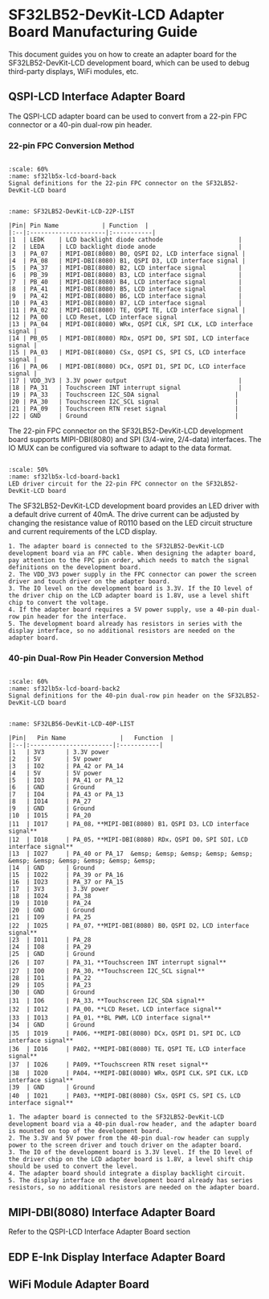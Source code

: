 # SF32LB52-DevKit-LCD Adapter Board Manufacturing Guide

This document guides you on how to create an adapter board for the SF32LB52-DevKit-LCD development board, which can be used to debug third-party displays, WiFi modules, etc.

## QSPI-LCD Interface Adapter Board

The QSPI-LCD adapter board can be used to convert from a 22-pin FPC connector or a 40-pin dual-row pin header.

### 22-pin FPC Conversion Method

```{figure} assets/52Kit-22p-FPC-pin-define.png

:scale: 60%
:name: sf32lb5x-lcd-board-back
Signal definitions for the 22-pin FPC connector on the SF32LB52-DevKit-LCD board
```

```{table} SF32LB52-DevKit-LCD-22P Allocation

:name: SF32LB52-DevKit-LCD-22P-LIST

|Pin| Pin Name            | Function  |
|:--|:---------------------|:-----------|
|1  | LEDK    | LCD backlight diode cathode                     |
|2  | LEDA    | LCD backlight diode anode                       |
|3  | PA_07   | MIPI-DBI(8080) B0, QSPI D2, LCD interface signal |
|4  | PA_08   | MIPI-DBI(8080) B1, QSPI D3, LCD interface signal |
|5  | PA_37   | MIPI-DBI(8080) B2, LCD interface signal         |
|6  | PB_39   | MIPI-DBI(8080) B3, LCD interface signal         |
|7  | PB_40   | MIPI-DBI(8080) B4, LCD interface signal         |
|8  | PA_41   | MIPI-DBI(8080) B5, LCD interface signal         |
|9  | PA_42   | MIPI-DBI(8080) B6, LCD interface signal         |
|10 | PA_43   | MIPI-DBI(8080) B7, LCD interface signal         |
|11 | PA_02   | MIPI-DBI(8080) TE, QSPI TE, LCD interface signal |
|12 | PA_00   | LCD Reset, LCD interface signal                 |
|13 | PA_04   | MIPI-DBI(8080) WRx, QSPI CLK, SPI CLK, LCD interface signal |
|14 | PB_05   | MIPI-DBI(8080) RDx, QSPI D0, SPI SDI, LCD interface signal |
|15 | PA_03   | MIPI-DBI(8080) CSx, QSPI CS, SPI CS, LCD interface signal |
|16 | PA_06   | MIPI-DBI(8080) DCx, QSPI D1, SPI DC, LCD interface signal |
|17 | VDD_3V3 | 3.3V power output                               |
|18 | PA_31   | Touchscreen INT interrupt signal                |
|19 | PA_33   | Touchscreen I2C_SDA signal                     |
|20 | PA_30   | Touchscreen I2C_SCL signal                     |
|21 | PA_09   | Touchscreen RTN reset signal                   |
|22 | GND     | Ground                                         |

```
The 22-pin FPC connector on the SF32LB52-DevKit-LCD development board supports MIPI-DBI(8080) and SPI (3/4-wire, 2/4-data) interfaces. The IO MUX can be configured via software to adapt to the data format.

```{figure} assets/52Kit-LED-driver.png

:scale: 50%
:name: sf32lb5x-lcd-board-back1
LED driver circuit for the 22-pin FPC connector on the SF32LB52-DevKit-LCD board
```

The SF32LB52-DevKit-LCD development board provides an LED driver with a default drive current of 40mA. The drive current can be adjusted by changing the resistance value of R0110 based on the LED circuit structure and current requirements of the LCD display.

```{important}
1. The adapter board is connected to the SF32LB52-DevKit-LCD development board via an FPC cable. When designing the adapter board, pay attention to the FPC pin order, which needs to match the signal definitions on the development board.
2. The VDD_3V3 power supply in the FPC connector can power the screen driver and touch driver on the adapter board.
3. The IO level on the development board is 3.3V. If the IO level of the driver chip on the LCD adapter board is 1.8V, use a level shift chip to convert the voltage.
4. If the adapter board requires a 5V power supply, use a 40-pin dual-row pin header for the interface.
5. The development board already has resistors in series with the display interface, so no additional resistors are needed on the adapter board.
```

### 40-pin Dual-Row Pin Header Conversion Method

```{figure} assets/52Kit-2x20p-pin-define.png

:scale: 60%
:name: sf32lb5x-lcd-board-back2
Signal definitions for the 40-pin dual-row pin header on the SF32LB52-DevKit-LCD board
```

```{table} SF32LB56-DevKit-LCD-40P Signal Definitions

:name: SF32LB56-DevKit-LCD-40P-LIST

|Pin|	Pin Name           	   |   Function  |
|:--|:-----------------------|:-----------|
|1   | 3V3      | 3.3V power                 
|2   | 5V       | 5V power   
|3   | IO2      | PA_42 or PA_14   
|4   | 5V       | 5V power        
|5   | IO3      | PA_41 or PA_12     
|6   | GND      | Ground    
|7   | IO4      | PA_43 or PA_13    
|8   | IO14     | PA_27   
|9   | GND      | Ground    
|10  | IO15     | PA_20     
|11  | IO17     | PA_08，**MIPI-DBI(8080) B1，QSPI D3，LCD interface signal**   
|12  | IO18     | PA_05，**MIPI-DBI(8080) RDx，QSPI D0，SPI SDI，LCD interface signal** 
|13  | IO27     | PA_40 or PA_17  &emsp; &emsp; &emsp; &emsp; &emsp; &emsp; &emsp; &emsp; &emsp; &emsp; &emsp;               
|14  | GND      | Ground         
|15  | IO22     | PA_39 or PA_16         
|16  | IO23     | PA_37 or PA_15                  
|17  | 3V3      | 3.3V power       
|18  | IO24     | PA_38    
|19  | IO10     | PA_24    
|20  | GND      | Ground      
|21  | IO9      | PA_25       
|22  | IO25     | PA_07，**MIPI-DBI(8080) B0，QSPI D2，LCD interface signal**       
|23  | IO11     | PA_28       
|24  | IO8      | PA_29       
|25  | GND      | Ground       
|26  | IO7      | PA_31，**Touchscreen INT interrupt signal**       
|27  | IO0      | PA_30，**Touchscreen I2C_SCL signal**       
|28  | IO1      | PA_22       
|29  | IO5      | PA_23       
|30  | GND      | Ground      
|31  | IO6      | PA_33，**Touchscreen I2C_SDA signal**       
|32  | IO12     | PA_00，**LCD Reset，LCD interface signal**       
|33  | IO13     | PA_01，**BL PWM，LCD interface signal**       
|34  | GND      | Ground       
|35  | IO19     | PA06，**MIPI-DBI(8080) DCx，QSPI D1，SPI DC，LCD interface signal**        
|36  | IO16     | PA02，**MIPI-DBI(8080) TE，QSPI TE，LCD interface signal**        
|37  | IO26     | PA09，**Touchscreen RTN reset signal**      
|38  | IO20     | PA04，**MIPI-DBI(8080) WRx，QSPI CLK，SPI CLK，LCD interface signal**      
|39  | GND      | Ground       
|40  | IO21     | PA03，**MIPI-DBI(8080) CSx，QSPI CS，SPI CS，LCD interface signal**            

```
```{important}
1. The adapter board is connected to the SF32LB52-DevKit-LCD development board via a 40-pin dual-row header, and the adapter board is mounted on top of the development board.
2. The 3.3V and 5V power from the 40-pin dual-row header can supply power to the screen driver and touch driver on the adapter board.
3. The IO of the development board is 3.3V level. If the IO level of the driver chip on the LCD adapter board is 1.8V, a level shift chip should be used to convert the level.
4. The adapter board should integrate a display backlight circuit.
5. The display interface on the development board already has series resistors, so no additional resistors are needed on the adapter board.
```
## MIPI-DBI(8080) Interface Adapter Board

Refer to the QSPI-LCD Interface Adapter Board section

## EDP E-Ink Display Interface Adapter Board


## WiFi Module Adapter Board